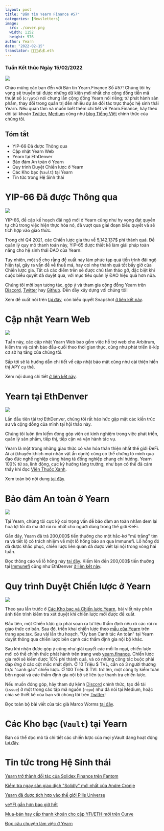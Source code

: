```yaml
---
layout: post
title: "Bản tin Yearn Finance #57"
categories: [Newsletters]
image:
  src: ./cover.png
  width: 1152
  height: 576
author: Yearn
date: "2022-02-15"
translator: 🤖💵💵💰💰.eth
---
```


### Tuần Kết thúc Ngày 15/02/2022

![](./image1.jpg?w=1456&h=733)

Chào mừng các bạn đến với Bản tin Yearn.Finance Số #57! Chúng tôi hy vọng sẽ truyền tải được những dữ kiện mới nhất cho cộng đồng tiền mã thuật số (`crypto`) nói chung lẫn cộng đồng Yearn nói riêng; từ phát hành sản phẩm, thay đổi trong quản trị đến nhiều dự án đối tác trực thuộc hệ sinh thái Yearn. Nếu quan tâm và muốn biết thêm chi tiết về Yearn.Finance, hãy theo dõi tài khoản [Twitter](https://twitter.com/iearnfinance), [Medium](https://medium.com/iearn) cũng như [blog Tiếng Việt](https://blog.yearn.finance/vi/) chính thức của chúng tôi.

## Tóm tắt

- YIP-66 Đã được Thông qua
- Cập nhật Yearn Web
- Yearn tại EthDenver
- Bảo đảm An toàn ở Yearn
- Quy trình Duyệt Chiến lược ở Yearn
- Các Kho bạc (`Vault`) tại Yearn
- Tin tức trong Hệ Sinh thái

# YIP-66 Đã được Thông qua

![](./image2.jpg?w=200&h=200)

YIP-66, đề cập kế hoạch đãi ngộ mới ở Yearn cũng như hy vọng đạt quyền tự chủ trong việc hiện thực hóa nó, đã vượt qua giai đoạn biểu quyết và sẽ tích hợp vào giao thức.

Trong chỉ Q4 2021, các Chiến lược gia thu về 5,142,137$ phí thành quả. Để quản lý quy mô thanh toán này, YIP-65 được thiết kế làm giải pháp toàn năng cho hệ sinh thái ĐAO của Yearn.

Tuy nhiên, một số cho rằng đề xuất này làm phức tạp quá tiến trình đãi ngộ hiện tại, gây ra vấn đề về thuế má, hay coi nhẹ thành quả tốt bấy giờ của Chiến lược gia. Tất cả các điểm trên sẽ được chú tâm tháo gỡ, đặc biệt khi cuộc biểu quyết đã duyệt qua, với mục tiêu quản lý ĐAO hiệu quả hơn nữa.

Chúng tôi mời bạn tương tác, góp ý và tham gia cộng đồng Yearn trên [Discord](https://discord.gg/8rF374XkXy), [Twitter](http://twitter.com/iearnfinance) hay [Github](http://github.com/yearn). Đến đây xây dựng với chúng tôi!

Xem đề xuất nói trên [tại đây](https://gov.yearn.finance/t/proposal-streamlining-contributor-compensation/12247), còn biểu quyết Snapshot [ở liên kết này](https://snapshot.org/#/ybaby.eth/proposal/0x804d3765e70d6e4f0f0a225222dadd396cd328595d5fd097b732b36fdf8e6af6).

# Cập nhật Yearn Web

![](./image3.jpg?w=450&h=367)

Tuần này, các cập nhật Yearn Web bao gồm việc hỗ trợ web cho Arbitrum, kiểm tra và cảnh báo đầu-cuối theo thời gian thực, cũng như phát triển ê-kíp cơ sở hạ tầng của chúng tôi.

Sắp tới sẽ là hướng dẫn chi tiết về cập nhật bảo mật cũng như cải thiện hiển thị APY cụ thể.

Xem nội dung chi tiết [ở liên kết này](https://yearnweb.substack.com/p/yearn-web-engineering-update-160?r=2y79e&utm_campaign=post&utm_medium=web).

# Yearn tại EthDenver

![](./image4.jpg?w=1328&h=654)

Lần đầu tiên tài trợ EthDenver, chúng tôi rất háo hức gặp mặt các kiến trúc sư và cộng đồng của mình tại hội thảo này.

Chúng tôi luôn tìm kiếm đóng góp viên có kinh nghiệm trong việc phát triển, quản lý sản phẩm, tiếp thị, tiếp cận và vận hành tác vụ.

Yearn là một trong những giao thức có văn hóa thân thiện nhất thế giới ĐeFi. Ai ai (khuyến khích mọi nhân vật ẩn danh) cũng có thể chứng tỏ mình qua đạo đức nghề nghiệp cùng hàng tá đồng nghiệp chung chí hướng. Yearn 100% từ xa, linh động, cực kỳ hướng tăng trưởng, như bạn có thể đã cảm thấy khi đọc [Viên Thuốc Xanh](https://thebluepill.eth.limo/).

Xem toàn bộ nội dung [tại đây](https://medium.com/iearn/yearn-finance-will-be-at-ethdenver-we-are-looking-for-people-to-join-our-team-83ed3aa20269).

# Bảo đảm An toàn ở Yearn

![](./image5.jpg?w=945&h=408)

Tại Yearn, chúng tôi cực kỳ coi trọng vấn đề bảo đảm an toàn nhằm đem lại hoa lợi tối đa mà đỡ rủi ro nhất cho người dùng trong thế giới ĐeFi.

Gần đây, Yearn đã trả 200,000$ tiền thưởng cho một hắc-kơ "mũ trắng" tìm ra và tiết lộ có trách nhiệm về một lỗ hổng bảo an qua Immunefi. Lỗ hổng đó đã được khắc phục, chiến lược liên quan đã được viết lại nội trong vòng hai tuần.

Đọc thông cáo về lỗ hổng này [tại đây](https://github.com/yearn/yearn-security/blob/master/disclosures/2022-01-30.md). Kiếm lên đến 200,000$ tiền thưởng tại [Immunefi](https://immunefi.com/bounty/yearnfinance/) cũng như EthDenver [ở liên kết này](https://www.ethdenver.com/bounties/yearn-finance).

# Quy trình Duyệt Chiến lược ở Yearn

![](./image6.jpg?w=1400&h=707)

Theo sau lần trước ở [Các Kho bạc và Chiến lược Yearn](https://medium.com/iearn/yearn-finance-explained-what-are-vaults-and-strategies-96970560432), bài viết này phản ánh tiến trình kiểm tra xét duyệt khi chiến lược mới được đề xuất.

Đầu tiên, một Chiến lược gia phải soạn ra tư liệu thẩm định nêu rõ các rủi ro giao thức cơ bản. Sau đó, triển khai chiến lược theo [mẫu của Yearn](https://github.com/yearn/brownie-strategy-mix) trên trang ape.tax. Sau vài lần thu hoạch, "Ủy ban Canh tác An toàn" tại Yearn duyệt thông qua chiến lược bên cạnh các thẩm định gia nội bộ khác.

Sau khi nhận được góp ý cũng như giải quyết các mối lo ngại, chiến lược mới có thể chính thức phát hành trên trang web [yearn.finance](http://yearn.finance/). Chiến lược gia mới sẽ kiếm được 10% phí thành quả, và có những công tác buộc phải đáp ứng ở các cột mốc nhất định. Ở 10 Triệu $ TVL, cần có 3 người thường trực "canh gác" chiến lược. Ở 100 Triệu $ TVL trở lên, một công ty kiểm toán bên ngoài và các thẩm định gia nội bộ sẽ liên tục thanh tra chiến lược.

Nếu muốn đóng góp, hãy tham dự kênh [Discord](https://discord.com/invite/8rF374XkXy) chính thức, tạo đề tài (`issue`) ở một trong các tập mã nguồn (`repo`) như đã nói tại Medium, hoặc chia sẻ thiết kế của bạn với chúng tôi trên [Twitter](https://twitter.com/iearnfinance)!

Đọc toàn bộ bài viết của tác giả Marco Worms [tại đây](https://medium.com/iearn/how-new-yearn-vault-strategies-are-endorsed-8c0e0870790d).

# Các Kho bạc (`Vault`) tại Yearn

Bạn có thể đọc mô tả chi tiết các chiến lược của mọi yVault đang hoạt động [tại đây](https://medium.com/yearn-state-of-the-vaults/the-vaults-at-yearn-9237905ffed3).

# Tin tức trong Hệ Sinh thái

[Yearn trở thành đối tác của Solidex Finance trên Fantom](https://twitter.com/SolidexFantom/status/1489277199559499776)

[Kiểm tra ngay sàn giao dịch "Solidly" mới nhất của Andre Cronje](https://twitter.com/solidlyexchange/status/1491650940109217795)

[Yearn đã được tích hợp vào thế giới Pills Universe](https://twitter.com/pillheadddd/status/1492199477238710276)

[veYFI gần hơn bao giờ hết](https://twitter.com/cryptouf/status/1492100813279350785)

[Mua-bán hay cấp thanh khoản cho cặp YFI/ETH mới trên Curve](https://curve.fi/factory-crypto/8)

[Đọc câu chuyện làm việc ở Yearn](https://twitter.com/MarcoWorms/status/1490923070705442819)

